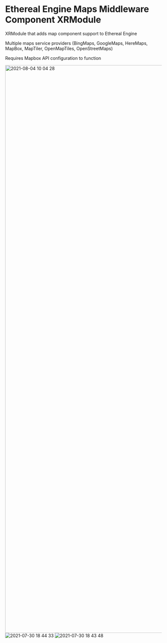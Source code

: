 # Ethereal Engine Maps Middleware Component XRModule

XRModule that adds map component support to Ethereal Engine

Multiple maps service providers 
(BingMaps, GoogleMaps, HereMaps, MapBox, MapTiler, OpenMapTiles, OpenStreetMaps)


Requires Mapbox API configuration to function

<img width="1824" alt="2021-08-04 10 04 28" src="https://user-images.githubusercontent.com/5104160/222935453-37deec77-f389-4ded-b4f7-9a3e573f3228.png">![2021-07-30 18 44 33](https://user-images.githubusercontent.com/5104160/222935458-013cfd2d-0a44-487e-91c5-e06a8e8e522d.png)
![2021-07-30 18 43 48](https://user-images.githubusercontent.com/5104160/222935461-f063c336-7746-4a77-a098-9d3e341fd99b.png)

